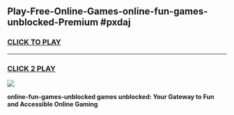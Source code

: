 
## Play-Free-Online-Games-online-fun-games-unblocked-Premium #pxdaj
<h3>
<a href="https://premium.freeplayer.one?title=online-fun-games-unblocked&ref=8M">CLICK TO PLAY</a></h3>
<hr>

<h3>
<a href="https://premium.freeplayer.one?title=online-fun-games-unblocked&ref=8M">CLICK 2 PLAY</a>
  
</h3>

<a href="https://premium.freeplayer.one?title=online-fun-games-unblocked&ref=8M"><img src="https://clearcache.store/games.png"></a>


**online-fun-games-unblocked games unblocked: Your Gateway to Fun and Accessible Online Gaming**
